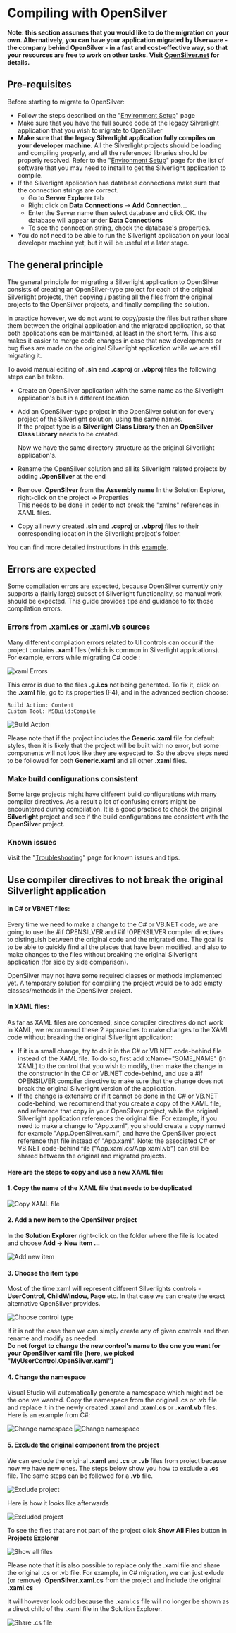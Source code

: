 ﻿# Compiling with OpenSilver

**Note: this section assumes that you would like to do the migration on your own. Alternatively, you can have your application migrated by Userware - the company behind OpenSilver - in a fast and cost-effective way, so that your resources are free to work on other tasks. Visit [OpenSilver.net](https://opensilver.net) for details.**

## Pre-requisites

Before starting to migrate to OpenSilver:
- Follow the steps described on the "[Environment Setup](environment-setup.md)" page
- Make sure that you have the full source code of the legacy Silverlight application that you wish to migrate to OpenSilver
- **Make sure that the legacy Silverlight application fully compiles on your developer machine**. All the Silverlight projects should be loading and compiling properly, and all the referenced libraries should be properly resolved. Refer to the "[Environment Setup](environment-setup.md)" page for the list of software that you may need to install to get the Silverlight application to compile.
- If the Silverlight application has database connections make sure that the connection strings are correct.
    - Go to **Server Explorer** tab
	- Right click on **Data Connections** -> **Add Connection...**
	- Enter the Server name then select database and click OK. the database will appear under **Data Connections**
	- To see the connection string, check the database's properties.
- You do not need to be able to run the Silverlight application on your local developer machine yet, but it will be useful at a later stage.


## The general principle

The general principle for migrating a Silverlight application to OpenSilver consists of creating an OpenSilver-type project for each of the original Silverlight projects, then copying / pasting all the files from the original projects to the OpenSilver projects, and finally compiling the solution.

In practice however, we do not want to copy/paste the files but rather share them between the original application and the migrated application, so that both applications can be maintained, at least in the short term. This also makes it easier to merge code changes in case that new developments or bug fixes are made on the original Silverlight application while we are still migrating it.

To avoid manual editing of **.sln** and **.csproj** or **.vbproj** files the following steps can be taken.
- Create an OpenSilver application with the same name as the Silverlight application's but in a different location
- Add an OpenSilver-type project in the OpenSilver solution for every project of the Silverlight solution, using the same names.\
  If the project type is a **Silverlight Class Library** then an **OpenSilver Class Library** needs to be created.

  Now we have the same directory structure as the original Silverlight application's.
- Rename the OpenSilver solution and all its Silverlight related projects by adding **.OpenSilver** at the end
- Remove **.OpenSilver** from the **Assembly name**
  In the Solution Explorer, right-click on the project -> Properties\
  This needs to be done in order to not break the "xmlns" references in XAML files.
- Copy all newly created **.sln** and **.csproj** or **.vbproj** files to their corresponding location in the Silverlight project's folder.

You can find more detailed instructions in this [example](example.md).

## Errors are expected

Some compilation errors are expected, because OpenSilver currently only supports a (fairly large) subset of Silverlight functionality, so manual work should be expected. This guide provides tips and guidance to fix those compilation errors.

### Errors from .xaml.cs or .xaml.vb sources
Many different compilation errors related to UI controls can occur if the project contains **.xaml** files (which is common in Silverlight applications). For example, errors while migrating C# code :

![xaml Errors](/images/XamlErrors.png "xaml Errors")

This error is due to the files **.g.i.cs** not being generated. To fix it, click on the **.xaml** file, go to its properties (F4), and in the advanced section choose:
```
Build Action: Content
Custom Tool: MSBuild:Compile
```

![Build Action](/images/BuildAction.png "Build Action")

Please note that if the project includes the **Generic.xaml** file for default styles, then it is likely that the project will be built with no error, but some components will not look like they are expected to. So the above steps need to be followed for both **Generic.xaml** and all other **.xaml** files.

### Make build configurations consistent
Some large projects might have different build configurations with many compiler directives. As a result a lot of confusing errors might be encountered during compilation.
It is a good practice to check the original **Silverlight** project and see if the build configurations are consistent with the **OpenSilver** project.

### Known issues

Visit the "[Troubleshooting](../troubleshooting/common-issues-and-solutions.md)" page for known issues and tips.

## Use compiler directives to not break the original Silverlight application

#### In C# or VBNET files:

Every time we need to make a change to the C# or VB.NET code, we are going to use the #if OPENSILVER and #if !OPENSILVER compiler directives to distinguish between the original code and the migrated one. The goal is to be able to quickly find all the places that have been modified, and also to make changes to the files without breaking the original Silverlight application (for side by side comparison).

OpenSilver may not have some required classes or methods implemented yet. A temporary solution for compiling the project would be to add empty classes/methods in the OpenSilver project.

#### In XAML files:

As far as XAML files are concerned, since compiler directives do not work in XAML, we recommend these 2 approaches to make changes to the XAML code without breaking the original Silverlight application:
- If it is a small change, try to do it in the C# or VB.NET code-behind file instead of the XAML file. To do so, first add x:Name="SOME_NAME" (in XAML) to the control that you wish to modify, then make the change in the constructor in the C# or VB.NET code-behind, and use a #if OPENSILVER compiler directive to make sure that the change does not break the original Silverlight version of the application.
- If the change is extensive or if it cannot be done in the C# or VB.NET code-behind, we recommend that you create a copy of the XAML file, and reference that copy in your OpenSilver project, while the original Silverlight application references the original file. For example, if you need to make a change to "App.xaml", you should create a copy named for example "App.OpenSilver.xaml", and have the OpenSilver project  reference that file instead of "App.xaml". Note: the associated C# or VB.NET code-behind file ("App.xaml.cs/App.xaml.vb") can still be shared between the original and migrated projects.

#### Here are the steps to copy and use a new XAML file:

#### 1. Copy the name of the XAML file that needs to be duplicated

![Copy XAML file](/images/xaml_copy/1.png "Copy XAML file")

#### 2. Add a new item to the OpenSilver project

In the **Solution Explorer** right-click on the folder where the file is located and choose **Add -> New item ...**

![Add new item](/images/xaml_copy/2.png "Add new item")

#### 3. Choose the item type

Most of the time xaml will represent different Silverlights controls - **UserControl, ChildWindow, Page** etc. In that case we can create the exact alternative OpenSilver provides.

![Choose control type](/images/xaml_copy/3.png "Choose control type")

If it is not the case then we can simply create any of given controls and then rename and modify as needed.\
**Do not forget to change the new control's name to the one you want for your OpenSilver xaml file (here, we picked "MyUserControl.OpenSilver.xaml")**

#### 4. Change the namespace

Visual Studio will automatically generate a namespace which might not be the one we wanted. Copy the namespace from the original .cs or .vb file and replace it in the newly created **.xaml** and **.xaml.cs** or **.xaml.vb** files.\
Here is an example from C#:

![Change namespace](/images/xaml_copy/4.png "Change namespace")
![Change namespace](/images/xaml_copy/5.png "Change namespace")

#### 5. Exclude the original component from the project

We can exclude the original **.xaml** and **.cs** or **.vb** files from project because now we have new ones. The steps below show you how to exclude a **.cs** file. The same steps can be followed for a **.vb** file.

![Exclude project](/images/xaml_copy/6.png "Exclude project")

Here is how it looks like afterwards

![Excluded project](/images/xaml_copy/7.png "Excluded project")

To see the files that are not part of the project click **Show All Files** button in **Projects Explorer**

![Show all files](/images/xaml_copy/8.png "Show all files")

Please note that it is also possible to replace only the .xaml file and share the original .cs or .vb file.
For example, in C# migration, we can just exlude (or remove) **.OpenSilver.xaml.cs** from the project and include the original **.xaml.cs**

It will however look odd  because the .xaml.cs file will no longer be shown as a direct child of the .xaml file in the Solution Explorer.

![Share .cs file](/images/xaml_copy/9.png "Share .cs file")

